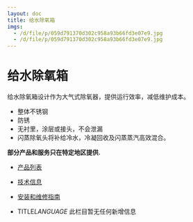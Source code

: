 ```yaml
---
layout: doc
title: 给水除氧箱
imgs:
  - /d/file/p/059d791370d302c958a93b66fd3e07e9.jpg
  - /d/file/p/059d791370d302c958a93b66fd3e07e9.jpg
---
```


# 给水除氧箱

给水除氧箱设计作为大气式除氧器，提供运行效率，减低维护成本。

- 整体不锈钢
- 防锈
- 无衬里，涂层或接头，不会泄漏
- 闪蒸除氧头将补给冷水，冷凝回收及闪蒸蒸汽高效混合。

**部分产品和服务只在特定地区提供.**

- [产品列表](<javascript:navactive(1);>)
- [技术信息](<javascript:navactive(2);>)
- [安装和维修指南](<javascript:navactive(3);>)

- TITLE*LANGUAGE*
  此栏目暂无任何新增信息
